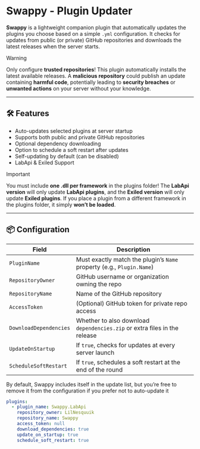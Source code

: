 # Swappy - Plugin Updater

**Swappy** is a lightweight companion plugin that automatically updates the plugins you choose based on a simple `.yml` configuration. It checks for updates from public (or private) GitHub repositories and downloads the latest releases when the server starts.

> [!WARNING]
> Only configure **trusted repositories**! This plugin automatically installs the latest available releases. A **malicious repository** could publish an update containing **harmful code**, potentially leading to **security breaches** or **unwanted actions** on your server without your knowledge.

---

## 🛠️ Features

- Auto-updates selected plugins at server startup
- Supports both public and private GitHub repositories
- Optional dependency downloading
- Option to schedule a soft restart after updates
- Self-updating by default (can be disabled)
- LabApi & Exiled Support

> [!IMPORTANT]
> You must include **one .dll per framework** in the plugins folder! The **LabApi version** will only update **LabApi plugins**, and the **Exiled version** will only update **Exiled plugins**. If you place a plugin from a different framework in the plugins folder, it simply **won’t be loaded**.

---

## 📦 Configuration

| Field                  | Description                                                                       |
| ---------------------- | --------------------------------------------------------------------------------- |
| `PluginName`           | Must exactly match the plugin’s `Name` property (e.g., `Plugin.Name`)             |
| `RepositoryOwner`      | GitHub username or organization owning the repo                                   |
| `RepositoryName`       | Name of the GitHub repository                                                     |
| `AccessToken`          | (Optional) GitHub token for private repo access                                   |
| `DownloadDependencies` | Whether to also download `dependencies.zip` or extra files in the release         |
| `UpdateOnStartup`      | If `true`, checks for updates at every server launch                              |
| `ScheduleSoftRestart`  | If `true`, schedules a soft restart at the end of the round                       |

By default, Swappy includes itself in the update list, but you’re free to remove it from the configuration if you prefer not to auto-update it

```yml
plugins:
  - plugin_name: Swappy.LabApi
    repository_owner: LilNesquuik
    repository_name: Swappy
    access_token: null
    download_dependencies: true
    update_on_startup: true
    schedule_soft_restart: true
```
